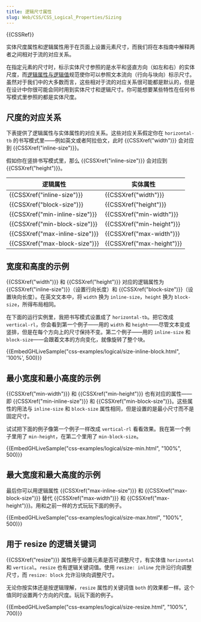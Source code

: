 ```yaml
---
title: 逻辑尺寸属性
slug: Web/CSS/CSS_Logical_Properties/Sizing
---
```


{{CSSRef}}

实体尺度属性和逻辑属性用于在页面上设置元素尺寸，而我们将在本指南中解释两者之间相对于流的对应关系。

在指定元素的尺寸时，标示实体尺寸参照的是水平和竖直方向（如左和右）的实体尺度，而[逻辑属性与逻辑值](https://drafts.csswg.org/css-logical/)规范使你可以参照文本流向（行向与块向）标示尺寸。虽然对于我们中的大多数而言，这些相对于流的对应关系很可能都是默认的，但是在设计中你很可能会同时用到实体尺寸和逻辑尺寸。你可能想要某些特性在任何书写模式里参照的都是实体尺度。

## 尺度的对应关系

下表提供了逻辑属性与实体属性的对应关系。这些对应关系假定你在 `horizontal-tb` 的书写模式里——例如英文或者阿拉伯文，此时 {{CSSXref("width")}} 会对应到 {{CSSXref("inline-size")}}。

假如你在竖排书写模式里，那么 {{CSSXref("inline-size")}} 会对应到 {{CSSXref("height")}}。

| 逻辑属性                        | 实体属性                    |
| ------------------------------ | ------------------------- |
| {{CSSXref("inline-size")}}     | {{CSSXref("width")}}      |
| {{CSSXref("block-size")}}      | {{CSSXref("height")}}     |
| {{CSSXref("min-inline-size")}} | {{CSSXref("min-width")}}  |
| {{CSSXref("min-block-size")}}  | {{CSSXref("min-height")}} |
| {{CSSXref("max-inline-size")}} | {{CSSXref("max-width")}}  |
| {{CSSXref("max-block-size")}}  | {{CSSXref("max-height")}} |

## 宽度和高度的示例

{{CSSXref("width")}} 和 {{CSSXref("height")}} 对应的逻辑属性为 {{CSSXref("inline-size")}}（设置行向长度）和 {{CSSXref("block-size")}}（设置块向长度）。在英文文本中，将 `width` 换为 `inline-size`，`height` 换为 `block-size`，所得布局相同。

在下面的运行实例里，我把书写模式设置成了 `horizontal-tb`。把它改成 `vertical-rl`，你会看到第一个例子——用的 `width` 和 `height`——尽管文本变成竖排，但是在每个方向上的尺寸保持不变。第二个例子——用的 `inline-size` 和 `block-size`——会跟着文本的方向变化，就像旋转了整个块。

{{EmbedGHLiveSample("css-examples/logical/size-inline-block.html", '100%', 500)}}

## 最小宽度和最小高度的示例

{{CSSXref("min-width")}} 和 {{CSSXref("min-height")}} 也有对应的属性——即 {{CSSXref("min-inline-size")}} 和 {{CSSXref("min-block-size")}}。这些属性的用法与 `inline-size` 和 `block-size` 属性相同，但是设置的是最小尺寸而不是固定尺寸。

试试把下面的例子像第一个例子一样改成 `vertical-rl` 看看效果。我在第一个例子里用了 `min-height`，在第二个里用了 `min-block-size`。

{{EmbedGHLiveSample("css-examples/logical/size-min.html", "100%", 500)}}

## 最大宽度和最大高度的示例

最后你可以用逻辑属性 {{CSSXref("max-inline-size")}} 和 {{CSSXref("max-block-size")}} 替代 {{CSSXref("max-width")}} 和 {{CSSXref("max-height")}}。用和之前一样的方式玩玩下面的例子。

{{EmbedGHLiveSample("css-examples/logical/size-max.html", "100%", 500)}}

## 用于 resize 的逻辑关键词

{{CSSXref("resize")}} 属性用于设置元素是否可调整尺寸，有实体值 `horizontal` 和 `vertical`。`resize` 也有逻辑关键词值。使用 `resize: inline` 允许沿行向调整尺寸，而 `resize: block` 允许沿块向调整尺寸。

无论你按实体还是按逻辑理解，`resize` 属性的关键词值 `both` 的效果都一样。这个值同时设置两个方向的尺度。玩玩下面的例子。

{{EmbedGHLiveSample("css-examples/logical/size-resize.html", "100%", 700)}}
